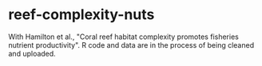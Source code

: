 # reef-complexity-nuts
With Hamilton et al., "Coral reef habitat complexity promotes fisheries nutrient productivity".
R code and data are in the process of being cleaned and uploaded.
